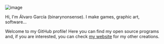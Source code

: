![image](https://github.com/binarynonsense/binarynonsense/assets/8535921/85376ccd-fe93-4163-b007-55efe8e49380)

Hi, I'm Álvaro García (binarynonsense). I make games, graphic art, software...

Welcome to my GitHub profile! Here you can find my open source programs and, if you are interested, you can check [my website](https://www.binarynonsense.com/) for my other creations.
